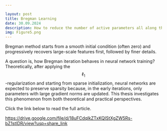 ```yaml
---

layout: post
title: Bregman Learning
date: 30.09.2024
description: How to reduce the number of active parameters all along the training?
img: Figure5.png
---
```


Bregman method starts from a smooth initial condition (often zero) and progressively recovers large-scale features first, followed by finer details. 

A question is, how Bregman iteration behaves in neural network training?Theoretically, after applying the $$\ell_1$$-regularization and starting from sparse initialization, neural networks are expected to preserve sparsity because, in the early iterations, only parameters with large gradient norms are updated. This thesis investigates this phenomenon from both theoretical and practical perspectives.


Click the link below to read the full article.

https://drive.google.com/file/d/18uFCdqlkZTxKQIStXgZW5Rs-bZ1stlDR/view?usp=share_link